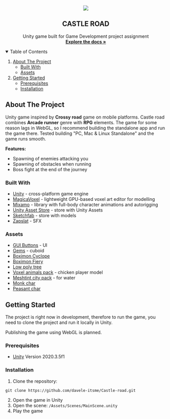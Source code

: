 <!-- INTRODUCTION -->
<br />
<p align="center">
    <img src="https://user-images.githubusercontent.com/42817904/117027430-f9f12a80-acfc-11eb-8bf8-890c9b0848bd.gif"/>
  <h2 align="center">CASTLE ROAD</h2>
  <p align="center">
    Unity game built for Game Development project assignment 
    <br />
    <a href="https://github.com/othneildrew/Best-README-Template"><strong>Explore the docs »</strong></a>
    <br />
  </p>
</p>

<!-- TABLE OF CONTENTS -->
<details open="open">
  <summary>Table of Contents</summary>
  <ol>
    <li>
      <a href="#about-the-project">About The Project</a>
      <ul>
        <li><a href="#built-with">Built With</a></li>
        <li><a href="#assets">Assets</a></li>
      </ul>
    </li>
    <li>
      <a href="#getting-started">Getting Started</a>
      <ul>
        <li><a href="#prerequisites">Prerequisites</a></li>
        <li><a href="#installation">Installation</a></li>
      </ul>
    </li>
  </ol>
</details>

<!-- ABOUT THE PROJECT -->
## About The Project

Unity game inspired by <strong>Crossy road</strong> game on mobile platforms. Castle road combines <strong>Arcade runner</strong> genre with <strong>RPG</strong> elements. 
The game for some reason lags in WebGL, so I recommend building the standalone app and run the game there. Tested building "PC, Mac & Linux Standalone" and the game runs smooth.

<strong>Features:</strong>
* Spawning of enemies attacking you
* Spawning of obstacles when running
* Boss fight at the end of the journey

### Built With

* [Unity](https://unity.com/) - cross-platform game engine
* [MagicaVoxel](https://ephtracy.github.io/) - lightweight GPU-based voxel art editor for modelling
* [Mixamo](https://www.mixamo.com/#/) - library with full-body character animations and autorigging
* [Unity Asset Store](https://assetstore.unity.com/) - store with Unity Assets
* [Sketchfab](https://sketchfab.com/feed) - store with models
* [Zapslat](https://www.zapsplat.com/) - SFX

### Assets

* [GUI Buttons](https://assetstore.unity.com/packages/2d/gui/icons/game-gui-buttons-96277) - UI
* [Gems](https://assetstore.unity.com/packages/3d/props/simple-gems-ultimate-animated-customizable-pack-73764) - cuboid
* [Boximon Cyclope](https://assetstore.unity.com/packages/3d/characters/meshtint-free-boximon-cyclopes-mega-toon-series-154436)
* [Boximon Fiery](https://assetstore.unity.com/packages/3d/characters/meshtint-free-boximon-fiery-mega-toon-series-153958)
* [Low poly tree](https://assetstore.unity.com/packages/3d/low-poly-tree-62946)
* [Voxel animals pack](https://assetstore.unity.com/packages/3d/characters/animals/voxel-animals-pack-133366) - chicken player model
* [Meshtint city pack](https://assetstore.unity.com/packages/3d/environments/urban/meshtint-free-city-lite-pack-mega-toon-series-152378) - for water
* [Monk char](https://sketchfab.com/3d-models/monk-character-8cacbd85a5b84f59a8c9000d7a6dcca2)
* [Peasant char](https://sketchfab.com/3d-models/peasant-character-df91025680a5433eb5917a466211dba1)

<!-- GETTING STARTED -->
## Getting Started

The project is right now in development, therefore to run the game, you need to clone the project and run it locally in Unity.

Publishing the game using WebGL is planned.

### Prerequisites

* [Unity](https://unity.com/) Version 2020.3.5f1

### Installation

1. Clone the repository:
  ```
 git clone https://github.com/davele-itsme/Castle-road.git
  ```
2. Open the game in Unity
3. Open the scene: `/Assets/Scenes/MainScene.unity`
4. Play the game

